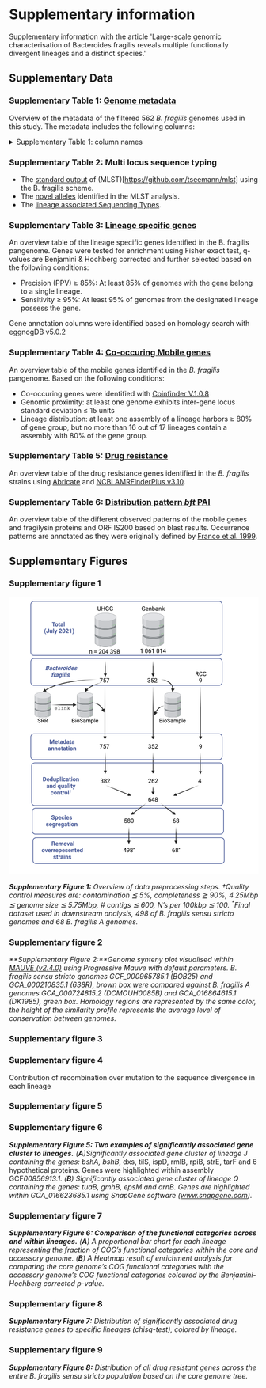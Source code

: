 # Supplementary information

Supplementary information with the article 'Large-scale genomic characterisation of Bacteroides fragilis reveals multiple functionally divergent lineages and a distinct species.'

## Supplementary Data

### Supplementary Table 1: [Genome metadata](Supplementary_data/Genome_metadata/metadata.tsv)

Overview of the metadata of the filtered 562 _B. fragilis_ genomes used in this study. The metadata includes the following columns:

<details>
<summary>Supplementary Table 1: column names</summary>
    * genome: Genome name <br>
    * organism: Organism name <br>
    * contigs: Number of contigs (Prokka) <br>
    * bases: Number of bases (Prokka) <br>
    * tRNA: Number of tRNA (Prokka) <br>
    * rRNA: Number of rRNA (Prokka) <br>
    * CDS: Number of CDS (Prokka) <br>
    * tmRNA: Number of tmRNA (Prokka) <br>
    * repeat_region: Number of repeat regions (Prokka) <br>
    * OriginalName: Original name of the genome (NCBI) <br>
    * Study_set: Study set of the genome - UHGG| Genbank| RCC <br>
    * GenomeType: Genome type - MAG| Isolate <br>
    * Sample_accession: Sample accession number (NCBI) <br>
    * Country: Country of origin <br>
    * Continent: Continent of origin <br>
    * Host : Host of the sample <br>
    * Source: Source of the sample <br>
    * Disease: Disease associated with patient (if any) <br>
    * SamplingDate: Date of sampling <br>
    * Latitude: Latitude of origin <br>
    * Longtitude: Longtitude of origin <br>
    * contigs_0_bp: Number of contigs with more then 0 bp (Quast) <br>
    * contigs_1000_bp: Number of contigs with more then 1000 bp (Quast) <br>
    * contigs_5000_bp: Number of contigs with more then 5000 bp (Quast) <br>
    * contigs_10000_bp: Number of contigs with more then 10000 bp (Quast) <br>
    * contigs_25000_bp: Number of contigs with more then 25000 bp (Quast) <br>
    * contigs_50000_bp: Number of contigs with more then 50000 bp (Quast) <br>
    * Total_length_0_bp: Total number of bases in contigs with more then 0 bp (Quast) <br>
    * Total_length_1000_bp: Total number of bases in contigs with more then 1000 bp (Quast) <br>
    * Total_length_5000_bp: Total number of bases in contigs with more then 5000 bp (Quast) <br>
    * Total_length_10000_bp: Total number of bases in contigs with more then 10000 bp (Quast) <br>
    * Total_length_25000_bp: Total number of bases in contigs with more then 25000 bp (Quast) <br>
    * Total_length_50000_bp: Total number of bases in contigs with more then 50000 bp (Quast) <br>
    * N_contigs: Number of contigs (Quast) <br>
    * Largestcontig: Length of the largest contig (Quast) <br>
    * Total_length: Total number of bases of the assembly (Quast) <br>
    * GC: GC % of the assembly (Quast) <br>
    * N50: N50 of the assembly (Quast) <br>
    * N75: N75 of the assembly (Quast) <br>
    * L50: L50 of the assembly (Quast) <br>
    * L75: L75 of the assembly (Quast) <br>
    * Ns_per_100_kbp: Number of N's per 100 kbp (Quast) <br>
    * Marker_lineage: Used marker lineage (CheckM) <br>
    * Completeness: Completeness of the assembly (CheckM) <br>
    * Contamination: Contamination of the assembly (CheckM) <br>
    * Strain_heterogeneity: Strain heterogeneity of the assembly (CheckM) <br>
    * subdivision: Subdivision of genome, 1 represents _B. fragilis sensu stricto_, 2 represents _B. fragilis A_ <br>
    * lineages: Assigned lineage of the genome, only for subdivision 1 (fastbaps) <br>
    * letter: Assigned letter of the lineag, only for subdivision 1 (fastbaps) <br>
    * color: Lineage color, only for subdivision 1 <br>
</details>

### Supplementary Table 2: Multi locus sequence typing

-   The [standard output](Supplementary_data/Multi_locus_sequence_typing/mlst.stdout) of (MLST)[https://github.com/tseemann/mlst] using the B. fragilis scheme.
-   The [novel alleles](Supplementary_data/Multi_locus_sequence_typing/mlst_novel_alleles.fasta) identified in the MLST analysis.
-   The [lineage associated Sequencing Types](Supplementary_data/Multi_locus_sequence_typing/lineage_ST.tsv).

### Supplementary Table 3: [Lineage specific genes](Supplementary_data/Lineage_specific_genes/lineage_specific_genes.tsv)

An overview table of the lineage specific genes identified in the B. fragilis pangenome. Genes were tested for enrichment using Fisher exact test, q-values are Benjamini & Hochberg corrected and further selected based on the following conditions:

-   Precision (PPV) ≥ 85%: At least 85% of genomes with the gene belong to a single lineage.
-   Sensitivity ≥ 95%: At least 95% of genomes from the designated lineage possess the gene.

Gene annotation columns were identified based on homology search with eggnogDB v5.0.2

### Supplementary Table 4: [Co-occuring Mobile genes](Supplementary_data/Mobile_genes/coinfinder_anno_mobile.tsv)

An overview table of the mobile genes identified in the _B. fragilis_ pangenome. Based on the following conditions:

-   Co-occuring genes were identified with [Coinfinder V.1.0.8](https://github.com/fwhelan/coinfinder)
-   Genomic proximity: at least one genome exhibits inter-gene locus standard deviation ≤ 15 units
-   Lineage distribution: at least one assembly of a lineage harbors ≥ 80% of gene group, but no more than 16 out of 17 lineages contain a assembly with 80% of the gene group.

### Supplementary Table 5: [Drug resistance](Supplementary_data/Drug_resistance/abricate_summary.tsv)

An overview table of the drug resistance genes identified in the _B. fragilis_ strains using [Abricate](https://github.com/tseemann/abricate) and [NCBI AMRFinderPlus v3.10](https://doi.org/10.1128%2FAAC.00483-19).

### Supplementary Table 6: [Distribution pattern _bft_ PAI](Supplementary_data/BFT_PAI/bft_pai_distribution.tsv)

An overview table of the different observed patterns of the mobile genes and fragilysin proteins and ORF IS200 based on blast results. Occurrence patterns are annotated as they were originally defined by [Franco et al. 1999](https://doi.org/10.1128/jb.181.21.6623-6633.1999).

## Supplementary Figures

### Supplementary figure 1

![B fragilis data acquisition](Supplementary_figures/supp_fig_1/Bfragilis_data_acquisition.png)

_**Supplementary Figure 1:** Overview of data preprocessing steps. †Quality control measures are: contamination ≦ 5%, completeness ≧ 90%, 4.25Mbp ≦ genome size ≦ 5.75Mbp, # contigs ≦ 600, N’s per 100kbp ≦ 100. <sup>\*</sup>Final dataset used in downstream analysis, 498 of B. fragilis sensu stricto genomes and 68 B. fragilis A genomes._

### Supplementary figure 2

_**Supplementary Figure 2:**Genome synteny plot visualised within [MAUVE (v2.4.0)](https://darlinglab.org/mauve/mauve.html) using Progressive Mauve with default parameters. B. fragilis sensu stricto genomes GCF_000965785.1 (BOB25) and GCA_000210835.1 (638R), brown box were compared against B. fragilis A genomes GCA_000724815.2 (DCMOUH0085B) and GCA_016864615.1 (DK1985), green box. Homology regions are represented by the same color, the height of the similarity profile represents the average level of conservation between genomes._

### Supplementary figure 3

### Supplementary figure 4

Contribution of recombination over mutation to the sequence divergence in each lineage

### Supplementary figure 5

### Supplementary figure 6

_**Supplementary Figure 5: Two examples of significantly associated gene cluster to lineages.** (**A**)Significantly associated gene cluster of lineage J containing the genes: bshA, bshB_, dxs, tilS, ispD, rmlB, rpiB, strE, tarF and 6 hypothetical proteins. Genes were highlighted within assembly GCF*00856913.1. (**B**) Significantly associated gene cluster of lineage Q containing the genes: tuaB, gmhB, epsM and arnB. Genes are highlighted within GCA_016623685.1 using SnapGene software (www.snapgene.com).*

### Supplementary figure 7

_**Supplementary Figure 6: Comparison of the functional categories across and within lineages.** (**A**) A proportional bar chart for each lineage representing the fraction of COG’s functional categories within the core and accessory genome. (**B**) A Heatmap result of enrichment analysis for comparing the core genome’s COG functional categories with the accessory genome’s COG functional categories coloured by the Benjamini-Hochberg corrected p-value._

### Supplementary figure 8

_**Supplementary Figure 7:** Distribution of significantly associated drug resistance genes to specific lineages (chisq-test), colored by lineage._

### Supplementary figure 9

_**Supplementary Figure 8:** Distribution of all drug resistant genes across the entire B. fragilis sensu stricto population based on the core genome tree._
